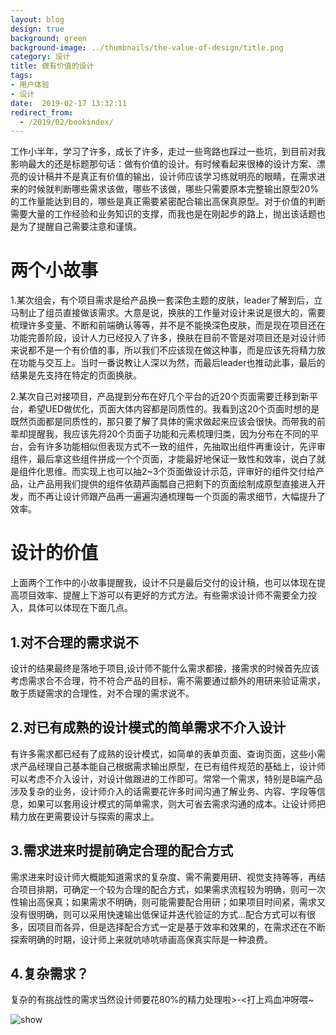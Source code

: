 ```yaml
---
layout: blog
design: true
background: green
background-image: ../thumbnails/the-value-of-design/title.png
category: 设计
title: 做有价值的设计
tags:
- 用户体验
- 设计
date:  2019-02-17 13:32:11
redirect_from:
  - /2019/02/bookindex/
---
```


工作小半年，学习了许多，成长了许多，走过一些弯路也踩过一些坑，到目前对我影响最大的还是标题那句话：做有价值的设计。有时候看起来很棒的设计方案、漂亮的设计稿并不是真正有价值的输出，设计师应该学习练就明亮的眼睛，在需求进来的时候就判断哪些需求该做，哪些不该做，哪些只需要原本完整输出原型20%的工作量能达到目的，哪些是真正需要紧密配合输出高保真原型。对于价值的判断需要大量的工作经验和业务知识的支撑，而我也是在刚起步的路上，抛出该话题也是为了提醒自己需要注意和谨慎。

# 两个小故事

1.某次组会，有个项目需求是给产品换一套深色主题的皮肤，leader了解到后，立马制止了组员直接做该需求。大意是说，换肤的工作量对设计来说是很大的，需要梳理许多变量、不断和前端确认等等，并不是不能换深色皮肤，而是现在项目还在功能完善阶段，设计人力已经投入了许多，换肤在目前不管是对项目还是对设计师来说都不是一个有价值的事，所以我们不应该现在做这种事，而是应该先将精力放在功能与交互上。当时一番说教让人深以为然，而最后leader也推动此事，最后的结果是先支持在特定的页面换肤。

2.某次自己对接项目，产品提到分布在好几个平台的近20个页面需要迁移到新平台，希望UED做优化，页面大体内容都是同质性的。我看到这20个页面时想的是既然页面都是同质性的，那只要了解了具体的需求做起来应该会很快。而带我的前辈却提醒我，我应该先将20个页面子功能和元素梳理归类，因为分布在不同的平台，会有许多功能相似但表现方式不一致的组件，先抽取出组件再重设计，先评审组件，最后拿这些组件拼成一个个页面，才能最好地保证一致性和效率，说白了就是组件化思维。而实现上也可以抽2~3个页面做设计示范，评审好的组件交付给产品，让产品用我们提供的组件依葫芦画瓢自己把剩下的页面绘制成原型直接进入开发，而不再让设计师跟产品再一遍遍沟通梳理每一个页面的需求细节，大幅提升了效率。

# 设计的价值

上面两个工作中的小故事提醒我，设计不只是最后交付的设计稿，也可以体现在提高项目效率、提醒上下游可以有更好的方式方法。有些需求设计师不需要全力投入，具体可以体现在下面几点。

## 1.对不合理的需求说不

设计的结果最终是落地于项目,设计师不能什么需求都接，接需求的时候首先应该考虑需求合不合理，符不符合产品的目标，需不需要通过额外的用研来验证需求，敢于质疑需求的合理性，对不合理的需求说不。

## 2.对已有成熟的设计模式的简单需求不介入设计

有许多需求都已经有了成熟的设计模式，如简单的表单页面、查询页面，这些小需求产品经理自己基本能自己根据需求输出原型，在已有组件规范的基础上，设计师可以考虑不介入设计，对设计做跟进的工作即可。常常一个需求，特别是B端产品涉及复杂的业务，设计师介入的话需要花许多时间沟通了解业务、内容、字段等信息，如果可以套用设计模式的简单需求，则大可省去需求沟通的成本。让设计师把精力放在更需要设计与探索的需求上。

## 3.需求进来时提前确定合理的配合方式

需求进来时设计师大概能知道需求的复杂度、需不需要用研、视觉支持等等，再结合项目排期，可确定一个较为合理的配合方式，如果需求流程较为明确，则可一次性输出高保真；如果需求不明确，则可能需要配合用研；如果项目时间紧，需求又没有很明确，则可以采用快速输出低保证并迭代验证的方式...配合方式可以有很多，因项目而各异，但是选择配合方式一定是基于效率和效果的，在需求还在不断探索明确的时期，设计师上来就吭哧吭哧画高保真实际是一种浪费。

## 4.复杂需求？

复杂的有挑战性的需求当然设计师要花80%的精力处理啦>-<打上鸡血冲呀喂~

![show](http://zhuangzhuangmiao.github.io/thumbnails/the-value-of-design/d1.jpg)

